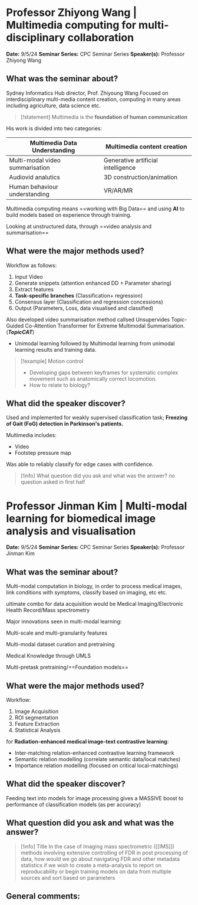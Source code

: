 # Professor Zhiyong Wang | Multimedia computing for multi-disciplinary collaboration 

**Date:** 9/5/24
**Seminar Series:** CPC Seminar Series
**Speaker(s):** Professor Zhiyong Wang

## What was the seminar about?
Sydney Informatics Hub director, Prof. Zhiyoung Wang
Focused on interdisciplinary multi-media content creation, computing in many areas including agriculture, data science etc.

> [!statement] Multimedia is the **foundation of human communication**

His work is divided into two categories:

| Multimedia Data Understanding   | Multimedia content creation        |
| ------------------------------- | ---------------------------------- |
| Multi-modal video summarisation | Generative artificial intelligence |
| Audiovid analutics              | 3D construction/animation          |
| Human behaviour understanding   | VR/AR/MR                           |

Multimedia computing means ==working with Big Data== and using **AI** to build models based on experience through training.

Looking at unstructured data, through ==video analysis and summarisation==

## What were the major methods used?

Workflow as follows:
1. Input Video
2. Generate snippets (attention enhanced DD + Parameter sharing)
3. Extract features 
4. **Task-specific branches** (Classification+ regression)
5. Consensus layer (Classification and regression concessions)
6. Output (Parameters, Loss, data visualised and classified)

Also developed video summarisation method callsed Unsupervides Topic-Guided Co-Attention Transformer for Extreme Multimodal Summarisation. (***TopicCAT***)
- Unimodal learning followed by Multimodal learning from unimodal learning results and training data.

> [!example] Motion control
> - Developing gaps between keyframes for systematic complex movement such as anatomically correct locomotion.
> - How to relate to biology?



## What did the speaker discover?

Used and implemented for weakly supervised classification task; **Freezing of Gait (FoG) detection in Parkinson's patients.**

Multimedia includes:
- Video
- Footstep pressure map

Was able to reliably classify for edge cases with confidence.


> [!info] What question did you ask and what was the answer?
> no question asked in first half


# Professor Jinman Kim | Multi-modal learning for biomedical image analysis and visualisation

**Date:** 9/5/24
**Seminar Series:** CPC Seminar Series
**Speaker(s):** Professor Jinman Kim

## What was the seminar about?

Multi-modal computation in biology, in order to process medical images, link conditions with symptoms, classify based on imaging, etc etc.

ultimate combo for data acquisition would be Medical Imaging/Electronic Health Record/Mass spectrometry

Major innovations seen in multi-modal learning:

Multi-scale and multi-granularity features

Multi-modal dataset curation and pretraining

Medical Knowledge through UMLS

Multi-pretask pretraining/==Foundation models==

## What were the major methods used?

Workflow:
1. Image Acquisition
2. ROI segmentation
3. Feature Extraction
4. Statistical Analysis

for **Radiation-enhanced medical image-text contrastive learning**:
- Inter-matching relation-enhanced contrastive learning framework
- Semantic relation modelling (correlate semantic data/local matches)
- Importance relation modelling (focused on critical local-matchings)


## What did the speaker discover?

Feeding text into models for image processing gives a MASSIVE boost to performance of classification models (as per accuracy)

## What question did you ask and what was the answer?

> [!info] Title
> In the case of Imaging mass spectrometric ([[IMS]]) methods involving extensive controlling of FDR in post processing of data, how would we go about navigating FDR and other metadata statistics if we wish to create a meta-analysis to report on reproducability or begin training models on data from multiple sources and sort based on parameters



## General comments:
